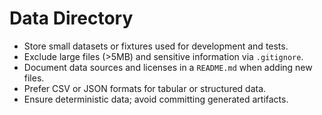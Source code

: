 # Data Directory

- Store small datasets or fixtures used for development and tests.
- Exclude large files (>5MB) and sensitive information via `.gitignore`.
- Document data sources and licenses in a `README.md` when adding new files.
- Prefer CSV or JSON formats for tabular or structured data.
- Ensure deterministic data; avoid committing generated artifacts.
